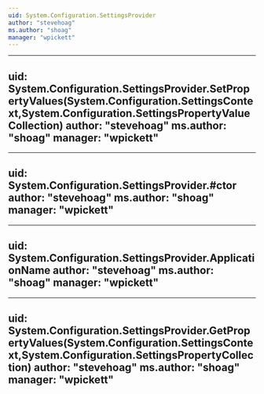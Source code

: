 ```yaml
---
uid: System.Configuration.SettingsProvider
author: "stevehoag"
ms.author: "shoag"
manager: "wpickett"
---
```


---
uid: System.Configuration.SettingsProvider.SetPropertyValues(System.Configuration.SettingsContext,System.Configuration.SettingsPropertyValueCollection)
author: "stevehoag"
ms.author: "shoag"
manager: "wpickett"
---

---
uid: System.Configuration.SettingsProvider.#ctor
author: "stevehoag"
ms.author: "shoag"
manager: "wpickett"
---

---
uid: System.Configuration.SettingsProvider.ApplicationName
author: "stevehoag"
ms.author: "shoag"
manager: "wpickett"
---

---
uid: System.Configuration.SettingsProvider.GetPropertyValues(System.Configuration.SettingsContext,System.Configuration.SettingsPropertyCollection)
author: "stevehoag"
ms.author: "shoag"
manager: "wpickett"
---
